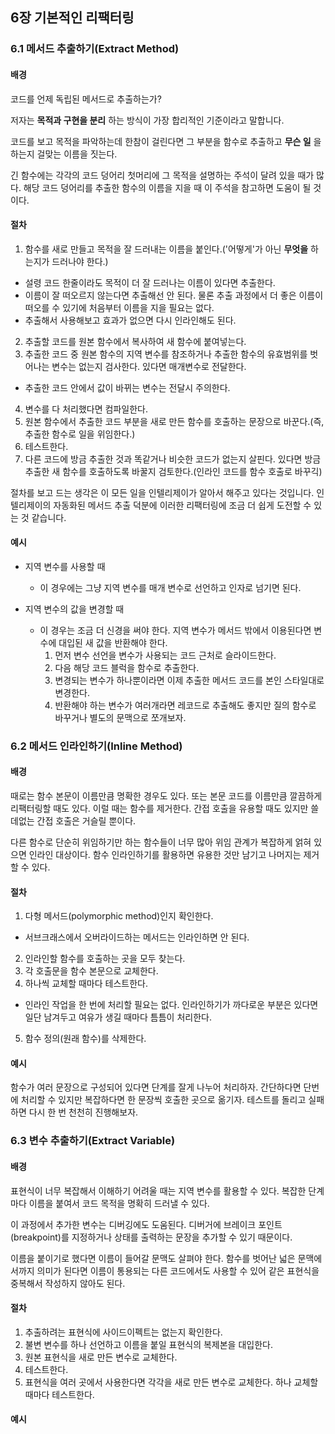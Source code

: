 ## 6장 기본적인 리팩터링

### 6.1 메서드 추출하기(Extract Method)

#### 배경

코드를 언제 독립된 메서드로 추출하는가?

저자는 **목적과 구현을 분리** 하는 방식이 가장 합리적인 기준이라고 말합니다.

코드를 보고 목적을 파악하는데 한참이 걸린다면 그 부분을 함수로 추출하고 **무슨 일** 을 하는지 걸맞는 이름을 짓는다.

긴 함수에는 각각의 코드 덩어리 첫머리에 그 목적을 설명하는 주석이 달려 있을 때가 많다. 해당 코드 덩어리를 추출한 함수의 이름을 지을 때 이 주석을 참고하면 도움이 될 것이다.

#### 절차

1. 함수를 새로 만들고 목적을 잘 드러내는 이름을 붙인다.('어떻게'가 아닌 **무엇을** 하는지가 드러나야 한다.)

- 설령 코드 한줄이라도 목적이 더 잘 드러나는 이름이 있다면 추출한다.
- 이름이 잘 떠오르지 않는다면 추출해선 안 된다. 물론 추출 과정에서 더 좋은 이름이 떠오를 수 있기에 처음부터 이름을 지을 필요는 없다.
- 추출해서 사용해보고 효과가 없으면 다시 인라인해도 된다.

2. 추출할 코드를 원본 함수에서 복사하여 새 함수에 붙여넣는다.
3. 추출한 코드 중 원본 함수의 지역 변수를 참조하거나 추출한 함수의 유효범위를 벗어나는 변수는 없는지 검사한다. 있다면 매개변수로 전달한다.

- 추출한 코드 안에서 값이 바뀌는 변수는 전달시 주의한다.

4. 변수를 다 처리했다면 컴파일한다.
5. 원본 함수에서 추출한 코드 부분을 새로 만든 함수를 호출하는 문장으로 바꾼다.(즉, 추출한 함수로 일을 위임한다.)
6. 테스트한다.
7. 다른 코드에 방금 추출한 것과 똑같거나 비슷한 코드가 없는지 살핀다. 있다면 방금 추출한 새 함수를 호출하도록 바꿀지 검토한다.(인라인 코드를 함수 호출로 바꾸긱)

절차를 보고 드는 생각은 이 모든 일을 인텔리제이가 알아서 해주고 있다는 것입니다. 인텔리제이의 자동화된 메서드 추출 덕분에 이러한 리팩터링에 조금 더 쉽게 도전할 수 있는 것 같습니다.

#### 예시

- 지역 변수를 사용할 때
  - 이 경우에는 그냥 지역 변수를 매개 변수로 선언하고 인자로 넘기면 된다. 

- 지역 변수의 값을 변경할 때
  - 이 경우는 조금 더 신경을 써야 한다. 지역 변수가 메서드 밖에서 이용된다면 변수에 대입된 새 값을 반환해야 한다.
    1. 먼저 변수 선언을 변수가 사용되는 코드 근처로 슬라이드한다.
    2. 다음 해당 코드 블럭을 함수로 추출한다.
    3. 변경되는 변수가 하나뿐이라면 이제 추출한 메서드 코드를 본인 스타일대로 변경한다.
    4. 반환해야 하는 변수가 여러개라면 레코드로 추출해도 좋지만 질의 함수로 바꾸거나 별도의 문맥으로 쪼개보자.


### 6.2 메서드 인라인하기(Inline Method)

#### 배경

때로는 함수 본문이 이름만큼 명확한 경우도 있다. 또는 본문 코드를 이름만큼 깔끔하게 리팩터링할 때도 있다. 이럴 때는 함수를 제거한다. 간접 호출을 유용할 때도 있지만 쓸데없는 간접 호출은 거슬릴 뿐이다.

다른 함수로 단순히 위임하기만 하는 함수들이 너무 많아 위임 관계가 복잡하게 얽혀 있으면 인라인 대상이다. 함수 인라인하기를 활용하면 유용한 것만 남기고 나머지는 제거할 수 있다.

#### 절차

1. 다형 메서드(polymorphic method)인지 확인한다.
- 서브크래스에서 오버라이드하는 메서드는 인라인하면 안 된다.
2. 인라인할 함수를 호출하는 곳을 모두 찾는다.
3. 각 호출문을 함수 본문으로 교체한다.
4. 하나씩 교체할 때마다 테스트한다.
- 인라인 작업을 한 번에 처리할 필요는 없다. 인라인하기가 까다로운 부분은 있다면 일단 남겨두고 여유가 생길 때마다 틈틈이 처리한다.
5. 함수 정의(원래 함수)를 삭제한다.

#### 예시

함수가 여러 문장으로 구성되어 있다면 단계를 잘게 나누어 처리하자. 간단하다면 단번에 처리할 수 있지만 복잡하다면 한 문장씩 호출한 곳으로 옮기자. 테스트를 돌리고 실패하면 다시 한 번 천천히 진행해보자.


### 6.3 변수 추출하기(Extract Variable)

#### 배경

표현식이 너무 복잡해서 이해하기 어려울 때는 지역 변수를 활용할 수 있다. 복잡한 단계마다 이름을 붙여서 코드 목적을 명확히 드러낼 수 있다.

이 과정에서 추가한 변수는 디버깅에도 도움된다. 디버거에 브레이크 포인트(breakpoint)를 지정하거나 상태를 출력하는 문장을 추가할 수 있기 때문이다.

이름을 붙이기로 했다면 이름이 들어갈 문맥도 살펴야 한다. 함수를 벗어난 넓은 문맥에서까지 의미가 된다면 이름이 통용되는 다른 코드에서도 사용할 수 있어 같은 표현식을 중복해서 작성하지 않아도 된다.


#### 절차

1. 추출하려는 표현식에 사이드이펙트는 없는지 확인한다.
2. 불변 변수를 하나 선언하고 이름을 붙일 표현식의 복제본을 대입한다.
3. 원본 표현식을 새로 만든 변수로 교체한다.
4. 테스트한다.
5. 표현식을 여러 곳에서 사용한다면 각각을 새로 만든 변수로 교체한다. 하나 교체할 때마다 테스트한다.

#### 예시

